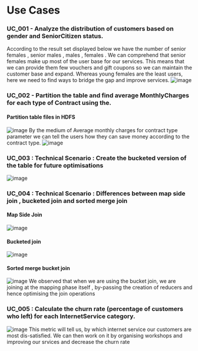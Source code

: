 # Use Cases
### UC_001 - Analyze the distribution of customers based on gender and SeniorCitizen status.
  According to the result set displayed below we have the number of senior females , senior males , males , females . We can comprehend that senior females make up most of the user base for our services. This means that we can provide them few vouchers and gift coupons so we can maintain the customer base and expand. 
  Whereas young females are the least users, here we need to find ways to bridge the gap and improve services.
![image](https://github.com/user-attachments/assets/d98a4e73-b8d6-4b38-9fbf-4e1d5f15af93)

### UC_002 - Partition the table and find average MonthlyCharges for each type of Contract using the.
#### Partition table files in HDFS
  ![image](https://github.com/user-attachments/assets/b352d997-231a-4abb-93cd-68473aff1d27)
By the medium of Average monthly charges for contract type parameter we can tell the users how they can save money according to the contract type. 
  ![image](https://github.com/user-attachments/assets/691340de-1e4e-44c1-b78c-2a2038d590ee)

### UC_003 : Technical Scenario : Create the bucketed version of the table for future optimisations
  ![image](https://github.com/user-attachments/assets/223fdcb5-c93e-4951-b81d-50292ccd17b7)

### UC_004 : Technical Scenario : Differences between map side join , bucketed join and sorted merge join 
#### Map Side Join
![image](https://github.com/user-attachments/assets/d40aa323-6f5a-40d6-bc5b-4fdd90fe5dc6)
#### Bucketed join 
![image](https://github.com/user-attachments/assets/46e8fe94-afb4-44c3-8941-83717b536286)
#### Sorted merge bucket join 
![image](https://github.com/user-attachments/assets/95e783b7-2a6d-4151-89b4-240d1eb6ca3e)
We observed that when we are using the bucket join, we are joining at the mapping phase itself , by-passing the creation of reducers and hence optimising the join operations

### UC_005 : Calculate the churn rate (percentage of customers who left) for each InternetService category.
![image](https://github.com/user-attachments/assets/347998a1-bce4-4832-a595-e3f6f39d7fdf)
This metric will tell us, by which internet service our customers are most dis-satisfied. We can then work on it by organising workshops and improving our srvices and decrease the churn rate




  

